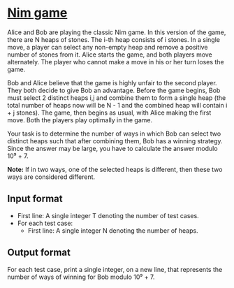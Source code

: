 # [Nim game][link]

Alice and Bob are playing the classic Nim game. In this version of the game, there are N heaps of stones. The i-th heap consists of i stones. In a single move, a player can select any non-empty heap and remove a positive number of stones from it. Alice starts the game, and both players move alternately. The player who cannot make a move in his or her turn loses the game.

Bob and Alice believe that the game is highly unfair to the second player. They both decide to give Bob an advantage. Before the game begins, Bob must select 2 distinct heaps i,j and combine them to form a single heap (the total number of heaps now will be N - 1 and the combined heap will contain i + j stones). The game, then begins as usual, with Alice making the first move. Both the players play optimally in the game.

Your task is to determine the number of ways in which Bob can select two distinct heaps such that after combining them, Bob has a winning strategy. Since the answer may be large, you have to calculate the answer modulo 10⁹ + 7.

**Note:** If in two ways, one of the selected heaps is different, then these two ways are considered different.

## Input format

- First line: A single integer T denoting the number of test cases.
- For each test case:
  - First line: A single integer N denoting the number of heaps.

## Output format

For each test case, print a single integer, on a new line, that represents the number of ways of winning for Bob modulo 10⁹ + 7.

[link]: https://www.hackerearth.com/practice/algorithms/dynamic-programming/bit-masking/practice-problems/algorithm/unfair-nim-afea7c42/
